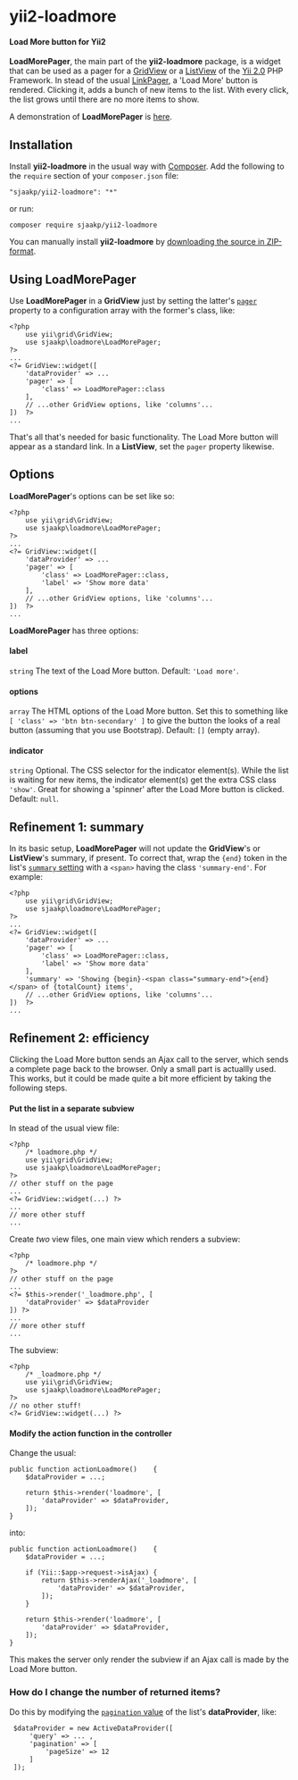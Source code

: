 yii2-loadmore
=============

#### Load More button for Yii2 ####

**LoadMorePager**, the main part of the **yii2-loadmore** package,
 is a widget that can be used as a pager for a 
 [GridView](https://www.yiiframework.com/doc/api/2.0/yii-grid-gridview "Yii2") or a 
 [ListView](https://www.yiiframework.com/doc/api/2.0/yii-widgets-listview "Yii2")
 of the [Yii 2.0](https://www.yiiframework.com/ "Yii") PHP Framework. In stead of the 
 usual [LinkPager](https://www.yiiframework.com/doc/api/2.0/yii-widgets-linkpager "Yii"),
 a 'Load More' button is rendered. Clicking it, adds a bunch of new items to the 
 list. With every click, the list grows until there are no more items to show.  

A demonstration of **LoadMorePager** is [here](http://www.sjaakpriester.nl/software/loadmore).

## Installation ##

Install **yii2-loadmore** in the usual way with [Composer](https://getcomposer.org/). 
Add the following to the `require` section of your `composer.json` file:

`"sjaakp/yii2-loadmore": "*"` 

or run:

`composer require sjaakp/yii2-loadmore` 

You can manually install **yii2-loadmore** by [downloading the source in ZIP-format](https://github.com/sjaakp/yii2-loadmore/archive/master.zip).

## Using LoadMorePager ##

Use **LoadMorePager** in a **GridView** just by setting the latter's 
 [`pager`](https://www.yiiframework.com/doc/api/2.0/yii-widgets-baselistview#$pager-detail "Yii2") property
 to a configuration array with the former's class, like:

	<?php
	    use yii\grid\GridView;
	    use sjaakp\loadmore\LoadMorePager;
	?>
    ...
    <?= GridView::widget([
        'dataProvider' => ...
        'pager' => [
            'class' => LoadMorePager::class
        ],
        // ...other GridView options, like 'columns'... 
    ])  ?>
	...
        
That's all that's needed for basic functionality. The Load More button will appear as a
 standard link. In a **ListView**, set the `pager` property likewise.
 
## Options ##
 
**LoadMorePager**'s options can be set like so:

	<?php
	    use yii\grid\GridView;
	    use sjaakp\loadmore\LoadMorePager;
	?>
    ...
    <?= GridView::widget([
        'dataProvider' => ...
        'pager' => [
            'class' => LoadMorePager::class,
            'label' => 'Show more data'
        ], 
        // ...other GridView options, like 'columns'... 
    ])  ?>
	...

**LoadMorePager** has three options:

#### label ####

`string` The text of the Load More button. Default: `'Load more'`.

#### options ####

`array` The HTML options of the Load More button. Set this to something like
 `[ 'class' => 'btn btn-secondary' ]` to give the button the looks of a real button (assuming that
 you use Bootstrap). Default: `[]` (empty array).
 
#### indicator ####

`string` Optional. The CSS selector for the indicator element(s). While the list is waiting
  for new items, the indicator element(s) get the extra CSS class `'show'`. Great for showing
  a 'spinner' after the Load More button is clicked. Default: `null`.
 
## Refinement 1: summary ##

In its basic setup, **LoadMorePager** will not update the **GridView**'s or **ListView**'s
 summary, if present. To correct that, wrap the `{end}` token in the list's 
 [`summary` setting](https://www.yiiframework.com/doc/api/2.0/yii-widgets-baselistview#$summary-detail "Yii2") 
 with a `<span>` having the class `'summary-end'`. For example:

	<?php
	    use yii\grid\GridView;
	    use sjaakp\loadmore\LoadMorePager;
	?>
    ...
    <?= GridView::widget([
        'dataProvider' => ...
        'pager' => [
            'class' => LoadMorePager::class,
            'label' => 'Show more data'
        ], 
        'summary' => 'Showing {begin}-<span class="summary-end">{end}</span> of {totalCount} items',
        // ...other GridView options, like 'columns'... 
    ])  ?>
	...
 
## Refinement 2: efficiency

Clicking the Load More button sends an Ajax call to the server, which sends a complete page back to the browser.
  Only a small part is actuallly used. This works, but it could be made quite a bit more efficient by taking
  the following steps.
  
#### Put the list in a separate subview

In stead of the usual view file:

    <?php
        /* loadmore.php */
	    use yii\grid\GridView;
	    use sjaakp\loadmore\LoadMorePager;
	?>
	// other stuff on the page
    ...
    <?= GridView::widget(...) ?>
    ...
    // more other stuff
    ...
    
Create *two* view files, one main view which renders a subview:    

    <?php
        /* loadmore.php */
	?>
	// other stuff on the page
    ...
    <?= $this->render('_loadmore.php', [
        'dataProvider' => $dataProvider
    ]) ?>
    ...
    // more other stuff
    ...
     
The subview:

    <?php
        /* _loadmore.php */
	    use yii\grid\GridView;
	    use sjaakp\loadmore\LoadMorePager;
	?>
	// no other stuff!
    <?= GridView::widget(...) ?>
    
#### Modify the action function in the controller ####

Change the usual:

    public function actionLoadmore()    {
        $dataProvider = ...;

        return $this->render('loadmore', [
            'dataProvider' => $dataProvider,
        ]);
    }
    
into:

    public function actionLoadmore()    {
        $dataProvider = ...;

        if (Yii::$app->request->isAjax) {
            return $this->renderAjax('_loadmore', [
                'dataProvider' => $dataProvider,
            ]);
        }

        return $this->render('loadmore', [
            'dataProvider' => $dataProvider,
        ]);
    }

This makes the server only render the subview if an Ajax call is made by the
 Load More button.
 
### How do I change the number of returned items?

Do this by modifying the [`pagination` value](https://www.yiiframework.com/doc/api/2.0/yii-data-basedataprovider#$pagination-detail "Yii2") 
 of the list's **dataProvider**, like:
 
     $dataProvider = new ActiveDataProvider([
         'query' => ... ,
         'pagination' => [
             'pageSize' => 12
         ]
     ]);
